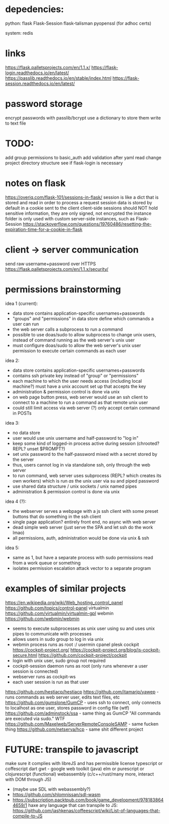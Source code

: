 
# depedencies:
python:
flask
Flask-Session
flask-talisman
pyopenssl (for adhoc certs)

system:
redis

# links
https://flask.palletsprojects.com/en/1.1.x/
https://flask-login.readthedocs.io/en/latest/
https://passlib.readthedocs.io/en/stable/index.html
https://flask-session.readthedocs.io/en/latest/

# password storage
encrypt passwords with passlib/bcrypt
use a dictionary to store them
write to text file 

# TODO:
add group permissions to basic_auth
add validation after yaml read
change project directory structure
see if flask-login is necessary

# notes on flask
https://overiq.com/flask-101/sessions-in-flask/
session is like a dict that is stored and read in order to process a request
session data is stored by default in a cookie sent to the client
client-side sessions should NOT hold sensitive information, they are only signed, not encrypted
the instance folder is only used with custom server-side instances, such as Flask-Session
https://stackoverflow.com/questions/19760486/resetting-the-expiration-time-for-a-cookie-in-flask

# client -> server communication
send raw username+password over HTTPS
https://flask.palletsprojects.com/en/1.1.x/security/

# permissions brainstorming
idea 1 (current):
- data store contains application-specific usernames+passwords
- "groups" and "permissions" in data store define which commands a user can run
- the web server calls a subprocess to run a command
- possible to use doas/sudo to allow subprocess to change unix users, instead of command running as the web server's unix user
- must configure doas/sudo to allow the web server's unix user permission to execute certain commands as each user

idea 2:
- data store contains application-specific usernames+passwords
- contains ssh private key instead of "group" or "permissions"
- each machine to which the user needs access (including local machine?) must have a unix account set up that accepts the key
- administration & permission control is done via unix 
- on web page button press, web server would use an ssh client to connect to a machine to run a command as that remote unix user
- could still limit access via web server (?) only accept certain command in POSTs

idea 3:
- no data store
- user would use unix username and half-password to "log in" 
- keep some kind of logged-in process active during session (chrooted? REPL? unset $PROMPT?)
- set unix password to the half-password mixed with a secret stored by the server
- thus, users cannot log in via standalone ssh, only through the web server
- to run command, web server uses subprocess (REPL? which creates its own workers) which is run *as* the unix user via su and piped password
- use shared data structure / unix sockets / unix named pipes
- administration & permission control is done via unix

idea 4 (?):
- the webserver serves a webpage with a js ssh client with some preset buttons that do something in the ssh client
- single page application? entirely front end, no async with web server
- dead simple web server (just serve the SPA and let ssh do the work lmao)
- all permissions, auth, administration would be done via unix & ssh

idea 5:
- same as 1, but have a separate process with sudo permissions read from a work queue or something
- isolates permission escalation attack vector to a separate program

# examples of similar projects
https://en.wikipedia.org/wiki/Web_hosting_control_panel
https://github.com/topics/control-panel
virtualmin https://github.com/virtualmin/virtualmin-gpl 
webmin https://github.com/webmin/webmin 
- seems to execute subprocesses as unix user using su and uses unix pipes to communicate with processes
- allows users in sudo group to log in via unix
- webmin process runs as root :/
usermin
cpanel
plesk
cockpit https://cockpit-project.org/ https://cockpit-project.org/blog/is-cockpit-secure.html https://github.com/cockpit-project/cockpit
- login with unix user, sudo group not required
- cockpit-session daemon runs as root (only runs whenever a user session is connected)
- webserver runs as cockpit-ws
- each user session is run as that user

https://github.com/hestiacp/hestiacp
https://github.com/itamarjp/yawep - runs commands as web server user, edits text files, etc
https://github.com/gumslone/GumCP - uses ssh to connect, only connects to localhost as one user, stores password in config file (wtf)
https://github.com/adminstock/ssa - same thing as GumCP "All commands are executed via sudo." WTF
https://github.com/Maxelweb/ServerRemoteConsoleSAMP - same fucken thing
https://github.com/netserva/hcp - same shit different project

# FUTURE: transpile to javascript
make sure it complies with libreJS and has permissible license
typescript or coffescript
dart
gwt - google web toolkit (java)
elm or purescript or clojurescript (functional)
webassembly (c/c++/rust/many more, interact with DOM through JS)
- (maybe use SDL with webassembly?)
- https://github.com/shlomnissan/sdl-wasm 
- https://subscription.packtpub.com/book/game_development/9781838644659/1
haxe
any language that can transpile to JS:
https://github.com/jashkenas/coffeescript/wiki/List-of-languages-that-compile-to-JS